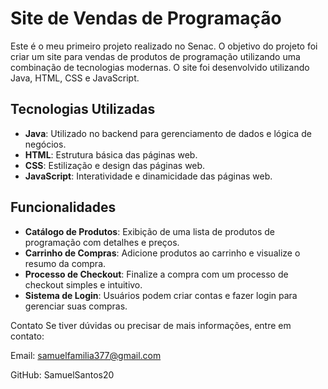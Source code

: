 # Site de Vendas de Programação

Este é o meu primeiro projeto realizado no Senac. O objetivo do projeto foi criar um site para vendas de produtos de programação utilizando uma combinação de tecnologias modernas. O site foi desenvolvido utilizando Java, HTML, CSS e JavaScript.

## Tecnologias Utilizadas

- **Java**: Utilizado no backend para gerenciamento de dados e lógica de negócios.
- **HTML**: Estrutura básica das páginas web.
- **CSS**: Estilização e design das páginas web.
- **JavaScript**: Interatividade e dinamicidade das páginas web.

## Funcionalidades

- **Catálogo de Produtos**: Exibição de uma lista de produtos de programação com detalhes e preços.
- **Carrinho de Compras**: Adicione produtos ao carrinho e visualize o resumo da compra.
- **Processo de Checkout**: Finalize a compra com um processo de checkout simples e intuitivo.
- **Sistema de Login**: Usuários podem criar contas e fazer login para gerenciar suas compras.

Contato
Se tiver dúvidas ou precisar de mais informações, entre em contato:

Email: samuelfamilia377@gmail.com

GitHub: SamuelSantos20

